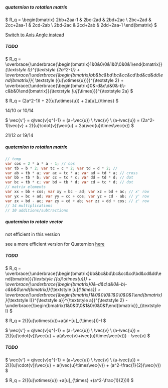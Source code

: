 ##### quaternion to rotation matrix

$ R_q = \begin{bmatrix} 2bb+2aa-1 & 2bc-2ad & 2bd+2ac \\ 2bc+2ad & 2cc+2aa-1 & 2cd-2ab \\ 2bd-2ac & 2cd+2ab & 2dd+2aa-1 \end{bmatrix} $

[Switch to Axis Angle instead](AxisAngle.md)

##### TODO

$ R_q = \overbrace{\underbrace{\begin{bmatrix}1&0&0\\0&1&0\\0&0&1\end{bmatrix}}_{\textstyle I}}^{\textstyle (2a^2-1)} + \overbrace{\underbrace{\begin{bmatrix}bb&bc&bd\\bc&cc&cd\\bd&cd&dd\end{bmatrix}}_{ \textstyle ({u}\otimes{u})}}^{\textstyle 2} + \overbrace{\underbrace{\begin{bmatrix}0&-d&c\\d&0&-b\\-c&b&0\end{bmatrix}}_{\textstyle [u]_{\times}}}^{\textstyle 2a} $

$ R_q = (2a^2-1)I + 2({u}\otimes{u}) + 2a[u]_{\times} $

14/10 or 10/14

$ \vec{v'} = q\vec{v}q^{-1} = (a+\vec{u}) \ \vec{v} \ (a-\vec{u}) = (2a^2-1)\vec{v} + 2({u}\cdot{v})\vec{u} + 2a(\vec{u}\times\vec{v}) $

21/12 or 19/14

##### quaternion to rotation matrix

```csharp
// temp
var cos = 2 * a * a - 1; // cos
var tb = b * 2; var tc = c * 2; var td = d * 2; // 
var ab = tb * a; var ac = tc * a; var ad = td * a; // cross
var bb = tb * b; var cc = tc * c; var dd = td * d; // dot
var bc = tb * c; var bd = tb * d; var cd = tc * d; // dot
// matrix elements
var xx = bb + cos; var xy = bc - ad; var xz = bd + ac; // x' row
var yx = bc + ad; var yy = cc + cos; var yz = cd - ab; // y' row
var zx = bd - ac; var zy = cd + ab; var zz = dd + cos; // z' row
// 14 multiplications
// 10 additions/subtractions
```

##### quaternion to rotate vector

not efficient in this version

see a more efficient version for Quaternion [here](Quaternion.md)

##### TODO

$ R_q = \overbrace{\underbrace{\begin{bmatrix}bb&bc&bd\\bc&cc&cd\\bd&cd&dd\end{bmatrix}}_{\textstyle ({u}\otimes{u})} + \overbrace{\underbrace{\begin{bmatrix}0&-d&c\\d&0&-b\\-c&b&0\end{bmatrix}}_{\textstyle [u]_{\times}} + \overbrace{\underbrace{\begin{bmatrix}1&0&0\\0&1&0\\0&0&1\end{bmatrix}}_{\textstyle I}}^{\textstyle a}}^{\textstyle a}}^{\textstyle 2} - \underbrace{\begin{bmatrix}1&0&0\\0&1&0\\0&0&1\end{bmatrix}}_{\textstyle I} $

$ R_q = 2(({u}\otimes{u})+a(aI+[u]_{\times}))-I $

$ \vec{v'} = q\vec{v}q^{-1} = (a+\vec{u}) \ \vec{v} \ (a-\vec{u}) = 2(({u}\cdot{v})\vec{u} + a(a\vec{v}+\vec{u}\times\vec{v})) - \vec{v} $

##### TODO

$ \vec{v'} = q\vec{v}q^{-1} = (a+\vec{u}) \ \vec{v} \ (a-\vec{u}) = 2(({u}\cdot{v})\vec{u} + a(\vec{u}\times\vec{v}) + (a^2-\frac{1}{2})\vec{v}) $

$ R_q = 2(({u}\otimes{u}) +a[u]_{\times} +(a^2-\frac{1}{2})I) $

